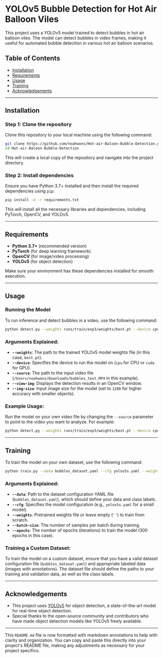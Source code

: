 # YOLOv5 Bubble Detection for Hot Air Balloon Viles

This project uses a YOLOv5 model trained to detect bubbles in hot air balloon viles. The model can detect bubbles in video frames, making it useful for automated bubble detection in various hot air balloon scenarios.

## Table of Contents

- [Installation](#installation)
- [Requirements](#requirements)
- [Usage](#usage)
- [Training](#training)
- [Acknowledgements](#acknowledgements)

---

## Installation

### Step 1: Clone the repository

Clone this repository to your local machine using the following command:

```bash
git clone https://github.com/noahwons/Hot-air-Baloon-Bubble-Detection.git
cd Hot-air-Baloon-Bubble-Detection
```

This will create a local copy of the repository and navigate into the project directory.

### Step 2: Install dependencies

Ensure you have Python 3.7+ installed and then install the required dependencies using `pip`:

```bash
pip install -U -r requirements.txt
```

This will install all the necessary libraries and dependencies, including PyTorch, OpenCV, and YOLOv5.

---

## Requirements

- **Python 3.7+** (recommended version)
- **PyTorch** (for deep learning framework)
- **OpenCV** (for image/video processing)
- **YOLOv5** (for object detection)

Make sure your environment has these dependencies installed for smooth execution.

---

## Usage

### Running the Model

To run inference and detect bubbles in a video, use the following command:

```bash
python detect.py --weights runs/train/exp3/weights/best.pt --device cpu --source /Users/noahwons/Downloads/bubbles_test.MP4 --view-img --img-size 1280
```

### Arguments Explained:
- **`--weights`**: The path to the trained YOLOv5 model weights file (in this case, `best.pt`).
- **`--device`**: Specifies the device to run the model on (`cpu` for CPU or `cuda` for GPU).
- **`--source`**: The path to the input video file (`/Users/noahwons/Downloads/bubbles_test.MP4` in this example).
- **`--view-img`**: Displays the detection results in an OpenCV window.
- **`--img-size`**: Input image size for the model (set to `1280` for higher accuracy with smaller objects).

### Example Usage:

Run the model on your own video file by changing the `--source` parameter to point to the video you want to analyze. For example:

```bash
python detect.py --weights runs/train/exp3/weights/best.pt --device cpu --source /path/to/your/video_file.MP4 --view-img --img-size 1280
```

---

## Training

To train the model on your own dataset, use the following command:

```bash
python train.py --data bubbles_dataset.yaml --cfg yolov5s.yaml --weights '' --batch-size 16 --epochs 300
```

### Arguments Explained:
- **`--data`**: Path to the dataset configuration YAML file (`bubbles_dataset.yaml`), which should define your data and class labels.
- **`--cfg`**: Specifies the model configuration (e.g., `yolov5s.yaml` for a small model).
- **`--weights`**: Pretrained weights file or leave empty (`''`) to train from scratch.
- **`--batch-size`**: The number of samples per batch during training.
- **`--epochs`**: The number of epochs (iterations) to train the model (300 epochs in this case).

### Training a Custom Dataset:

To train the model on a custom dataset, ensure that you have a valid dataset configuration file (`bubbles_dataset.yaml`) and appropriate labeled data (images with annotations). The dataset file should define the paths to your training and validation data, as well as the class labels.

---

## Acknowledgements

- This project uses [YOLOv5](https://github.com/ultralytics/yolov5) for object detection, a state-of-the-art model for real-time object detection.
- Special thanks to the open-source community and contributors who have made object detection models like YOLOv5 freely available.

---

This `README.md` file is now formatted with markdown annotations to help with clarity and organization. You can copy and paste this directly into your project's README file, making any adjustments as necessary for your project specifics.
